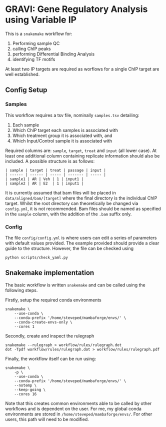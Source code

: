 # GRAVI: Gene Regulatory Analysis using Variable IP

This is a `snakemake` workflow for:

1. Performing sample QC
2. calling ChIP peaks
3. performing Differential Binding Analysis
4. identifying TF motifs

At least two IP targets are required as worflows for a single ChIP target are well established.

## Config Setup

### Samples

This workflow requires a tsv file, nominally `samples.tsv` detailing:

1. Each sample
2. Which ChIP target each samples is associated with
3. Which treatment group it is associated with, and
4. Which Input/Control sample it is associated with

Required columns are: `sample`, `target`, `treat` and `input` (all lower case).
At least one additional column containing replicate information should also be included.
A possible structure is as follows:

```
| sample | target | treat | passage | input |
| ------ | ------ | ----- | ------- | ----- |
| sample1 | AR | Veh | 1 | input1 |
| sample2 | AR | E2  | 1 | input1 |
```

It is currently assumed that bam files will be placed in `data/aligned/bam/[target]` where the final directory is the individual ChIP target.
Whilst the root directory can theoretically be changed via `config.yml`, it is not recommended.
Bam files should be named as specified in the `sample` column, with the addition of the `.bam` suffix only.

### Config

The file `config/config.yml` is where users can edit a series of parameters with default values provided.
The example provided should provide a clear guide to the structure.
However, the file can be checked using

```
python scripts/check_yaml.py
```


## Snakemake implementation

The basic workflow is written `snakemake` and can be called using the following steps.

Firstly, setup the required conda environments

```
snakemake \
	--use-conda \
	--conda-prefix '/home/steveped/mambaforge/envs/' \
	--conda-create-envs-only \
	--cores 1
```

Secondly, create and inspect the rulegraph

```
snakemake --rulegraph > workflow/rules/rulegraph.dot
dot -Tpdf workflow/rules/rulegraph.dot > workflow/rules/rulegraph.pdf
```

Finally, the workflow itself can be run using:

```
snakemake \
	-p \
	--use-conda \
	--conda-prefix '/home/steveped/mambaforge/envs/' \
	--notemp \
	--keep-going \
	--cores 16
```

Note that this creates common environments able to be called by other workflows and is dependent on the user.
For me, my global conda environments are stored in `/home/steveped/mambaforge/envs/`.
For other users, this path will need to be modified.
